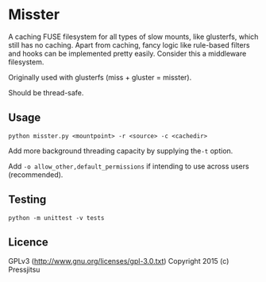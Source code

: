 Misster
=======

A caching FUSE filesystem for all types of slow mounts, like glusterfs, which still has no caching. Apart from caching, fancy logic like rule-based filters and hooks can be implemented pretty easily. Consider this a middleware filesystem.

Originally used with glusterfs (miss + gluster = misster).

Should be thread-safe.

Usage
-----

`python misster.py <mountpoint> -r <source> -c <cachedir>`

Add more background threading capacity by supplying the`-t` option.

Add `-o allow_other,default_permissions` if intending to use across users (recommended).

Testing
-------

`python -m unittest -v tests`

Licence
-------

GPLv3 (http://www.gnu.org/licenses/gpl-3.0.txt) Copyright 2015 (c) Pressjitsu
